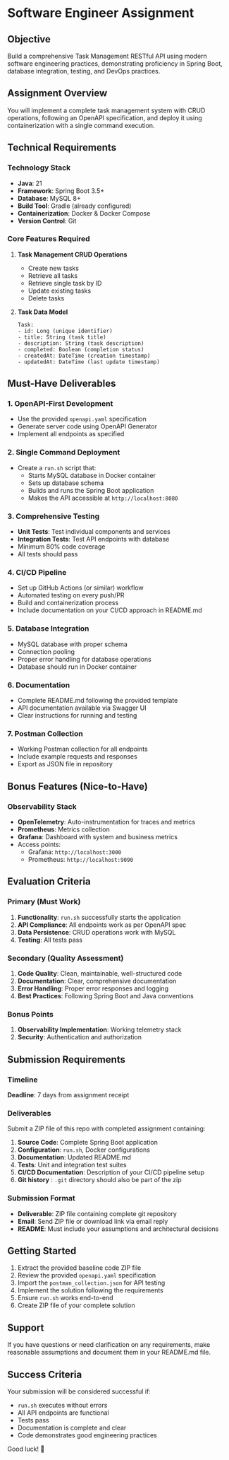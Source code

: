 # Software Engineer Assignment

## Objective
Build a comprehensive Task Management RESTful API using modern software engineering practices, demonstrating proficiency in Spring Boot, database integration, testing, and DevOps practices.

## Assignment Overview
You will implement a complete task management system with CRUD operations, following an OpenAPI specification, and deploy it using containerization with a single command execution.

## Technical Requirements

### Technology Stack
- **Java**: 21
- **Framework**: Spring Boot 3.5+
- **Database**: MySQL 8+
- **Build Tool**: Gradle (already configured)
- **Containerization**: Docker & Docker Compose
- **Version Control**: Git

### Core Features Required
1. **Task Management CRUD Operations**
   - Create new tasks
   - Retrieve all tasks
   - Retrieve single task by ID
   - Update existing tasks
   - Delete tasks

2. **Task Data Model**
   ```
   Task:
   - id: Long (unique identifier)
   - title: String (task title)
   - description: String (task description)
   - completed: Boolean (completion status)
   - createdAt: DateTime (creation timestamp)
   - updatedAt: DateTime (last update timestamp)
   ```

## Must-Have Deliverables

### 1. OpenAPI-First Development
- Use the provided `openapi.yaml` specification
- Generate server code using OpenAPI Generator
- Implement all endpoints as specified

### 2. Single Command Deployment
- Create a `run.sh` script that:
  - Starts MySQL database in Docker container
  - Sets up database schema
  - Builds and runs the Spring Boot application
  - Makes the API accessible at `http://localhost:8080`

### 3. Comprehensive Testing
- **Unit Tests**: Test individual components and services
- **Integration Tests**: Test API endpoints with database
- Minimum 80% code coverage
- All tests should pass

### 4. CI/CD Pipeline
- Set up GitHub Actions (or similar) workflow
- Automated testing on every push/PR
- Build and containerization process
- Include documentation on your CI/CD approach in README.md

### 5. Database Integration
- MySQL database with proper schema
- Connection pooling
- Proper error handling for database operations
- Database should run in Docker container

### 6. Documentation
- Complete README.md following the provided template
- API documentation available via Swagger UI
- Clear instructions for running and testing

### 7. Postman Collection
- Working Postman collection for all endpoints
- Include example requests and responses
- Export as JSON file in repository

## Bonus Features (Nice-to-Have)

### Observability Stack
- **OpenTelemetry**: Auto-instrumentation for traces and metrics
- **Prometheus**: Metrics collection
- **Grafana**: Dashboard with system and business metrics
- Access points:
  - Grafana: `http://localhost:3000`
  - Prometheus: `http://localhost:9090`

## Evaluation Criteria

### Primary (Must Work)
1. **Functionality**: `run.sh` successfully starts the application
2. **API Compliance**: All endpoints work as per OpenAPI spec
3. **Data Persistence**: CRUD operations work with MySQL
4. **Testing**: All tests pass

### Secondary (Quality Assessment)
1. **Code Quality**: Clean, maintainable, well-structured code
2. **Documentation**: Clear, comprehensive documentation
3. **Error Handling**: Proper error responses and logging
4. **Best Practices**: Following Spring Boot and Java conventions

### Bonus Points
1. **Observability Implementation**: Working telemetry stack
2. **Security**: Authentication and authorization

## Submission Requirements

### Timeline
**Deadline**: 7 days from assignment receipt

### Deliverables
Submit a ZIP file of this repo with completed assignment containing:

1. **Source Code**: Complete Spring Boot application
2. **Configuration**: `run.sh`, Docker configurations
3. **Documentation**: Updated README.md
4. **Tests**: Unit and integration test suites
5. **CI/CD Documentation**: Description of your CI/CD pipeline setup
6. **Git history** : `.git` directory should also be part of the zip

### Submission Format
- **Deliverable**: ZIP file containing complete git repository
- **Email**: Send ZIP file or download link via email reply
- **README**: Must include your assumptions and architectural decisions

## Getting Started

1. Extract the provided baseline code ZIP file
2. Review the provided `openapi.yaml` specification
3. Import the `postman_collection.json` for API testing
4. Implement the solution following the requirements
5. Ensure `run.sh` works end-to-end
6. Create ZIP file of your complete solution

## Support
If you have questions or need clarification on any requirements, make reasonable assumptions and document them in your README.md file.

## Success Criteria
Your submission will be considered successful if:
- `run.sh` executes without errors
- All API endpoints are functional
- Tests pass
- Documentation is complete and clear
- Code demonstrates good engineering practices

Good luck! 🚀